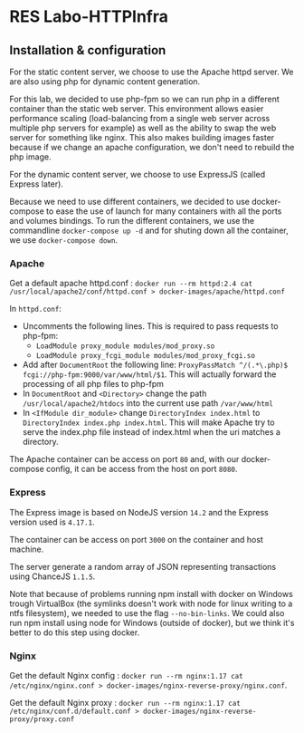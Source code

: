 # RES Labo-HTTPInfra

## Installation & configuration
For the static content server, we choose to use the Apache httpd server.
We are also using php for dynamic content generation.

For this lab, we decided to use php-fpm so we can run php in a different container than the static web server.
This environment allows easier performance scaling (load-balancing from a single web server across multiple php servers for example) as well as the ability to swap the web server for something like nginx.
This also makes building images faster because if we change an apache configuration, we don't need to rebuild the php image.

For the dynamic content server, we choose to use ExpressJS (called Express later).

Because we need to use different containers, we decided to use docker-compose to ease the use of launch for many containers with all the ports and volumes bindings.
To run the different containers, we use the commandline `docker-compose up -d` and for shuting down all the container, we use `docker-compose down`.

### Apache
Get a default apache httpd.conf : `docker run --rm httpd:2.4 cat /usr/local/apache2/conf/httpd.conf > docker-images/apache/httpd.conf`

In `httpd.conf`:
- Uncomments the following lines. This is required to pass requests to php-fpm:
  - `LoadModule proxy_module modules/mod_proxy.so`
  - `LoadModule proxy_fcgi_module modules/mod_proxy_fcgi.so`
- Add after `DocumentRoot` the following line: `ProxyPassMatch ^/(.*\.php)$ fcgi://php-fpm:9000/var/www/html/$1`. This will actually forward the processing of all php files to php-fpm
- In `DocumentRoot` and `<Directory>` change the path `/usr/local/apache2/htdocs` into the current use path `/var/www/html`
- In `<IfModule dir_module>` change `DirectoryIndex index.html` to `DirectoryIndex index.php index.html`. This will make Apache try to serve the index.php file instead of index.html when the uri matches a directory.

The Apache container can be access on port `80` and, with our docker-compose config, it can be access from the host on port `8080`.

### Express
The Express image is based on NodeJS version ``14.2`` and the Express version used is ``4.17.1``.

The container can be access on port ``3000`` on the container and host machine.

The server generate a random array of JSON representing transactions using ChanceJS ``1.1.5``.

Note that because of problems running npm install with docker on Windows trough VirtualBox (the symlinks doesn't work with node for linux writing to a ntfs filesystem), we needed to use the flag `--no-bin-links`.
We could also run npm install using node for Windows (outside of docker), but we think it's better to do this step using docker.

### Nginx
Get the default Nginx config : `docker run --rm nginx:1.17 cat /etc/nginx/nginx.conf > docker-images/nginx-reverse-proxy/nginx.conf`.

Get the default Nginx proxy : `docker run --rm nginx:1.17 cat /etc/nginx/conf.d/default.conf > docker-images/nginx-reverse-proxy/proxy.conf`
